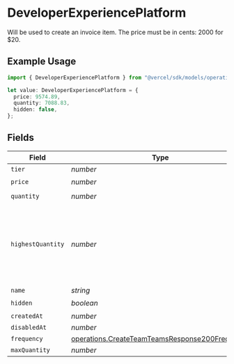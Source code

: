 # DeveloperExperiencePlatform

Will be used to create an invoice item. The price must be in cents: 2000 for $20.

## Example Usage

```typescript
import { DeveloperExperiencePlatform } from "@vercel/sdk/models/operations/createteam.js";

let value: DeveloperExperiencePlatform = {
  price: 9574.89,
  quantity: 7088.83,
  hidden: false,
};
```

## Fields

| Field                                                                                                            | Type                                                                                                             | Required                                                                                                         | Description                                                                                                      |
| ---------------------------------------------------------------------------------------------------------------- | ---------------------------------------------------------------------------------------------------------------- | ---------------------------------------------------------------------------------------------------------------- | ---------------------------------------------------------------------------------------------------------------- |
| `tier`                                                                                                           | *number*                                                                                                         | :heavy_minus_sign:                                                                                               | N/A                                                                                                              |
| `price`                                                                                                          | *number*                                                                                                         | :heavy_check_mark:                                                                                               | N/A                                                                                                              |
| `quantity`                                                                                                       | *number*                                                                                                         | :heavy_check_mark:                                                                                               | N/A                                                                                                              |
| `highestQuantity`                                                                                                | *number*                                                                                                         | :heavy_minus_sign:                                                                                               | The highest quantity in the current period. Used to render the correct enable/disable UI for add-ons.            |
| `name`                                                                                                           | *string*                                                                                                         | :heavy_minus_sign:                                                                                               | N/A                                                                                                              |
| `hidden`                                                                                                         | *boolean*                                                                                                        | :heavy_check_mark:                                                                                               | N/A                                                                                                              |
| `createdAt`                                                                                                      | *number*                                                                                                         | :heavy_minus_sign:                                                                                               | N/A                                                                                                              |
| `disabledAt`                                                                                                     | *number*                                                                                                         | :heavy_minus_sign:                                                                                               | N/A                                                                                                              |
| `frequency`                                                                                                      | [operations.CreateTeamTeamsResponse200Frequency](../../models/operations/createteamteamsresponse200frequency.md) | :heavy_minus_sign:                                                                                               | N/A                                                                                                              |
| `maxQuantity`                                                                                                    | *number*                                                                                                         | :heavy_minus_sign:                                                                                               | N/A                                                                                                              |